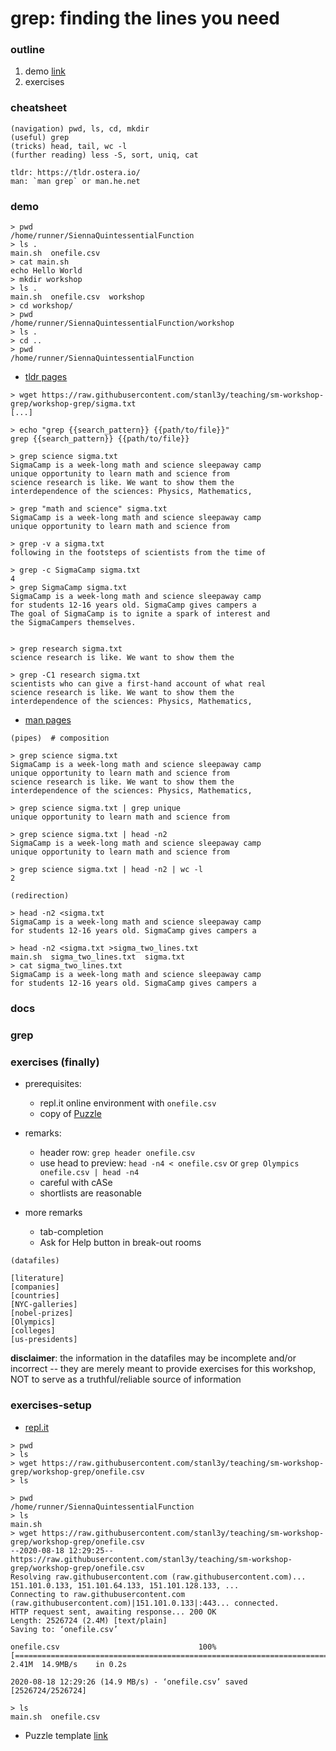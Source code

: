 # grep: finding the lines you need

### outline
1. demo [link](https://repl.it/languages/bash)
2. exercises

### cheatsheet

```
(navigation) pwd, ls, cd, mkdir
(useful) grep
(tricks) head, tail, wc -l
(further reading) less -S, sort, uniq, cat

tldr: https://tldr.ostera.io/
man: `man grep` or man.he.net
```

### demo
```
> pwd
/home/runner/SiennaQuintessentialFunction
> ls .
main.sh  onefile.csv
> cat main.sh
echo Hello World
> mkdir workshop
> ls .
main.sh  onefile.csv  workshop
> cd workshop/
> pwd
/home/runner/SiennaQuintessentialFunction/workshop
> ls .
> cd ..
> pwd
/home/runner/SiennaQuintessentialFunction
```

- [tldr pages](https://tldr.ostera.io/)

```
> wget https://raw.githubusercontent.com/stanl3y/teaching/sm-workshop-grep/workshop-grep/sigma.txt
[...]

> echo "grep {{search_pattern}} {{path/to/file}}"
grep {{search_pattern}} {{path/to/file}}

> grep science sigma.txt 
SigmaCamp is a week-long math and science sleepaway camp
unique opportunity to learn math and science from
science research is like. We want to show them the 
interdependence of the sciences: Physics, Mathematics, 

> grep "math and science" sigma.txt 
SigmaCamp is a week-long math and science sleepaway camp
unique opportunity to learn math and science from

> grep -v a sigma.txt 
following in the footsteps of scientists from the time of 

> grep -c SigmaCamp sigma.txt 
4
> grep SigmaCamp sigma.txt
SigmaCamp is a week-long math and science sleepaway camp
for students 12-16 years old. SigmaCamp gives campers a
The goal of SigmaCamp is to ignite a spark of interest and
the SigmaCampers themselves.


> grep research sigma.txt 
science research is like. We want to show them the 

> grep -C1 research sigma.txt 
scientists who can give a first-hand account of what real 
science research is like. We want to show them the 
interdependence of the sciences: Physics, Mathematics, 
```

- [man pages](http://man.he.net/)

```
(pipes)  # composition

> grep science sigma.txt
SigmaCamp is a week-long math and science sleepaway camp
unique opportunity to learn math and science from
science research is like. We want to show them the 
interdependence of the sciences: Physics, Mathematics, 

> grep science sigma.txt | grep unique
unique opportunity to learn math and science from

> grep science sigma.txt | head -n2
SigmaCamp is a week-long math and science sleepaway camp
unique opportunity to learn math and science from

> grep science sigma.txt | head -n2 | wc -l
2
```

```
(redirection)

> head -n2 <sigma.txt
SigmaCamp is a week-long math and science sleepaway camp
for students 12-16 years old. SigmaCamp gives campers a

> head -n2 <sigma.txt >sigma_two_lines.txt
main.sh  sigma_two_lines.txt  sigma.txt
> cat sigma_two_lines.txt
SigmaCamp is a week-long math and science sleepaway camp
for students 12-16 years old. SigmaCamp gives campers a
```

### docs
### grep


### exercises (finally)
- prerequisites:
  - repl.it online environment with `onefile.csv`
  - copy of [Puzzle](https://docs.google.com/spreadsheets/d/11DTy6yZE3u2LqXdtTCnPEkvXgRDH9cpUZMbSH4w8hcQ/edit?usp=sharing)


- remarks:
  - header row: `grep header onefile.csv`
  - use head to preview: `head -n4 < onefile.csv` or `grep Olympics onefile.csv | head -n4`
  - careful with cASe
  - shortlists are reasonable

- more remarks
  - tab-completion
  - Ask for Help button in break-out rooms


```
(datafiles)

[literature]
[companies]
[countries]
[NYC-galleries]
[nobel-prizes]
[Olympics]
[colleges]
[us-presidents]
```

__disclaimer__: the information in the datafiles may be incomplete and/or incorrect -- they are merely meant to provide exercises for this workshop, NOT to serve as a truthful/reliable source of information


### exercises-setup
- [repl.it](https://repl.it/languages/bash)

```
> pwd
> ls
> wget https://raw.githubusercontent.com/stanl3y/teaching/sm-workshop-grep/workshop-grep/onefile.csv
> ls
```

```
> pwd
/home/runner/SiennaQuintessentialFunction
> ls
main.sh
> wget https://raw.githubusercontent.com/stanl3y/teaching/sm-workshop-grep/workshop-grep/onefile.csv
--2020-08-18 12:29:25--  https://raw.githubusercontent.com/stanl3y/teaching/sm-workshop-grep/workshop-grep/onefile.csv
Resolving raw.githubusercontent.com (raw.githubusercontent.com)... 151.101.0.133, 151.101.64.133, 151.101.128.133, ...
Connecting to raw.githubusercontent.com (raw.githubusercontent.com)|151.101.0.133|:443... connected.
HTTP request sent, awaiting response... 200 OK
Length: 2526724 (2.4M) [text/plain]
Saving to: ‘onefile.csv’

onefile.csv                               100%[=====================================================================================>]   2.41M  14.9MB/s    in 0.2s    

2020-08-18 12:29:26 (14.9 MB/s) - ‘onefile.csv’ saved [2526724/2526724]

> ls
main.sh  onefile.csv
```


- Puzzle template [link](https://docs.google.com/spreadsheets/d/11DTy6yZE3u2LqXdtTCnPEkvXgRDH9cpUZMbSH4w8hcQ/edit?usp=sharing)

